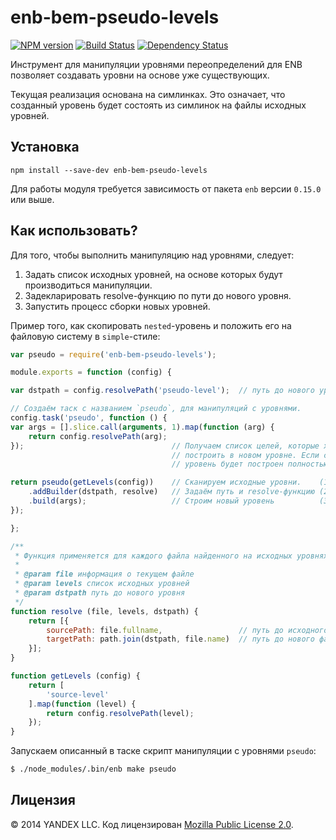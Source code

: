 enb-bem-pseudo-levels
=====================

[![NPM version](https://img.shields.io/npm/v/enb-bem-pseudo-levels.svg?style=flat)](https://badge.fury.io/js/enb-bem-pseudo-levels) [![Build Status](https://img.shields.io/travis/enb-bem/enb-bem-pseudo-levels.svg?branch=master&style=flat)](https://travis-ci.org/enb-bem/enb-bem-pseudo-levels) [![Dependency Status](https://img.shields.io/david/enb-bem/enb-bem-pseudo-levels.svg?style=flat)](https://david-dm.org/enb-bem/enb-bem-pseudo-levels)

Инструмент для манипуляции уровнями переопределений для ENB позволяет создавать уровни на основе уже существующих.

Текущая реализация основана на симлинках. Это означает, что созданный уровень будет состоять из симлинок на файлы исходных уровней.

Установка
----------

```
npm install --save-dev enb-bem-pseudo-levels
```

Для работы модуля требуется зависимость от пакета `enb` версии `0.15.0` или выше.

Как использовать?
-----------------

Для того, чтобы выполнить манипуляцию над уровнями, следует:

1. Задать список исходных уровней, на основе которых будут производиться манипуляции.
2. Задекларировать resolve-функцию по пути до нового уровня.
3. Запустить процесс сборки новых уровней.

Пример того, как скопировать `nested`-уровень и положить его на файловую систему в `simple`-стиле:

```js
var pseudo = require('enb-bem-pseudo-levels');

module.exports = function (config) {

var dstpath = config.resolvePath('pseudo-level');  // путь до нового уровня

// Создаём таск с названием `pseudo`, для манипуляций с уровнями.
config.task('pseudo', function () {
var args = [].slice.call(arguments, 1).map(function (arg) {
    return config.resolvePath(arg);
});                                 // Получаем список целей, которые хотим
                                    // построить в новом уровне. Если список пуст
                                    // уровень будет построен полностью.

return pseudo(getLevels(config))    // Сканируем исходные уровни.    (1)
    .addBuilder(dstpath, resolve)   // Задаём путь и resolve-функцию (2)
    .build(args);                   // Строим новый уровень          (3)
});

};

/**
 * Функция применяется для каждого файла найденного на исходных уровнях `levels`
 *
 * @param file информация о текущем файле
 * @param levels список исходных уровней
 * @param dstpath путь до нового уровня
 */
function resolve (file, levels, dstpath) {
    return [{
        sourcePath: file.fullname,                 // путь до исходного файла
        targetPath: path.join(dstpath, file.name)  // путь до нового файла
    }];
}

function getLevels (config) {
    return [
        'source-level'
    ].map(function (level) {
        return config.resolvePath(level);
    });
}
```

Запускаем описанный в таске скрипт манипуляции с уровнями `pseudo`:

```bash
$ ./node_modules/.bin/enb make pseudo
```

Лицензия
--------

© 2014 YANDEX LLC. Код лицензирован [Mozilla Public License 2.0](LICENSE.txt).
